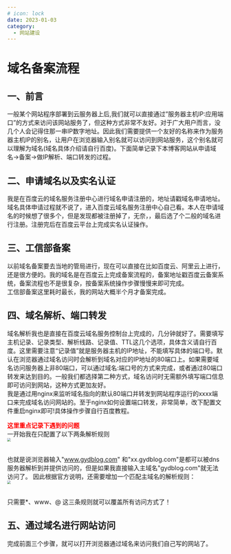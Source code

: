 ```yaml
---
# icon: lock
date: 2023-01-03
category:
  - 网站建设
---
```


# 域名备案流程

## 一、前言
一般某个网站程序部署到云服务器上后,我们就可以直接通过”服务器主机IP:应用端口”的方式来访问该网站服务了，但这种方式非常不友好。对于广大用户而言，没几个人会记得住那一串IP数字地址。因此我们需要提供一个友好的名称来作为服务器主机IP的别名，让用户在浏览器输入别名就可以访问到网站服务，这个别名就可以理解为域名(域名具体介绍请自行百度)。下面简单记录下本博客网站从申请域名->备案->做IP解析、端口转发的过程。
## 二、申请域名以及实名认证
我是在百度云的域名服务注册中心进行域名申请注册的，地址请戳域名申请地址。域名具体申请过程就不说了，进入百度云域名服务注册中心自己看。本人在申请域名的时候想了很多个，但是发现都被注册掉了，无奈，，最后选了个二般的域名进行注册。注册完后在百度云平台上完成实名认证操作。

## 三、工信部备案
以前域名备案要去当地的管局进行，现在可以直接在比如百度云、阿里云上进行，还是很方便的。我的域名是在百度云上完成备案流程的，备案地址戳百度云备案系统，备案流程也不是很复杂，按备案系统操作步骤慢慢来即可完成。<br/>
工信部备案这里耗时最长，我的网站大概半个月才备案完成。

## 四、域名解析、端口转发
域名解析我也是直接在百度云域名服务控制台上完成的，几分钟就好了。需要填写主机记录、记录类型、解析线路、记录值、TTL这几个选项，具体含义请自行百度。这里需要注意“记录值”就是服务器主机的IP地址，不能填写具体的端口号。默认在浏览器通过域名访问时会解析到域名对应的IP地址的80端口上。如果需要域名访问服务器上非80端口，可以通过域名:端口号的方式来完成，或者通过80端口转发来达到目的。一般我们都选择第二种方式，域名访问时无需额外填写端口信息即可访问到网站，这种方式更加友好。<br/>
我是通过用nginx来监听域名指向的默认80端口并转发到网站程序运行的xxxx端口来完成域名访问网站的。至于nginx如何设置端口转发，非常简单，改下配置文件重启nginx即可!具体操作步骤自行百度教程。

**<font color='red'>这里重点记录下遇到的问题</font>**  
一开始我在只配置了以下两条解析规则
 <img src="http://cdn.gydblog.com/images/combined/domain-1.png"  style="zoom: 50%;margin:0 auto;display:block"/><br/>

也就是说浏览器输入"www.gydblog.com" 和"xx.gydblog.com"是都可以被dns服务器解析到并提供访问的，但是如果我直接输入主域名"gydblog.com"就无法访问了。 因此根据官方说明，还需要增加一个匹配主域名的解析规则：
 <img src="http://cdn.gydblog.com/images/combined/domain-2.png"  style="zoom: 50%;margin:0 auto;display:block"/><br/>

只需要*、www、@ 这三条规则就可以覆盖所有访问方式了！

## 五、通过域名进行网站访问
完成前面三个步骤，就可以打开浏览器通过域名来访问我们自己写的网站了。

